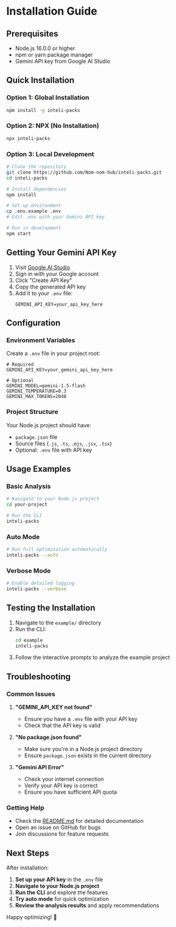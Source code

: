 # Installation Guide

## Prerequisites

- Node.js 16.0.0 or higher
- npm or yarn package manager
- Gemini API key from Google AI Studio

## Quick Installation

### Option 1: Global Installation
```bash
npm install -g inteli-packs
```

### Option 2: NPX (No Installation)
```bash
npx inteli-packs
```

### Option 3: Local Development
```bash
# Clone the repository
git clone https://github.com/Nom-nom-hub/inteli-packs.git
cd inteli-packs

# Install dependencies
npm install

# Set up environment
cp .env.example .env
# Edit .env with your Gemini API key

# Run in development
npm start
```

## Getting Your Gemini API Key

1. Visit [Google AI Studio](https://makersuite.google.com/app/apikey)
2. Sign in with your Google account
3. Click "Create API Key"
4. Copy the generated API key
5. Add it to your `.env` file:
   ```
   GEMINI_API_KEY=your_api_key_here
   ```

## Configuration

### Environment Variables

Create a `.env` file in your project root:

```env
# Required
GEMINI_API_KEY=your_gemini_api_key_here

# Optional
GEMINI_MODEL=gemini-1.5-flash
GEMINI_TEMPERATURE=0.3
GEMINI_MAX_TOKENS=2048
```

### Project Structure

Your Node.js project should have:
- `package.json` file
- Source files (`.js`, `.ts`, `.mjs`, `.jsx`, `.tsx`)
- Optional: `.env` file with API key

## Usage Examples

### Basic Analysis
```bash
# Navigate to your Node.js project
cd your-project

# Run the CLI
inteli-packs
```

### Auto Mode
```bash
# Run full optimization automatically
inteli-packs --auto
```

### Verbose Mode
```bash
# Enable detailed logging
inteli-packs --verbose
```

## Testing the Installation

1. Navigate to the `example/` directory
2. Run the CLI:
   ```bash
   cd example
   inteli-packs
   ```
3. Follow the interactive prompts to analyze the example project

## Troubleshooting

### Common Issues

1. **"GEMINI_API_KEY not found"**
   - Ensure you have a `.env` file with your API key
   - Check that the API key is valid

2. **"No package.json found"**
   - Make sure you're in a Node.js project directory
   - Ensure `package.json` exists in the current directory

3. **"Gemini API Error"**
   - Check your internet connection
   - Verify your API key is correct
   - Ensure you have sufficient API quota

### Getting Help

- Check the [README.md](README.md) for detailed documentation
- Open an issue on GitHub for bugs
- Join discussions for feature requests

## Next Steps

After installation:

1. **Set up your API key** in the `.env` file
2. **Navigate to your Node.js project**
3. **Run the CLI** and explore the features
4. **Try auto mode** for quick optimization
5. **Review the analysis results** and apply recommendations

Happy optimizing! 🚀 